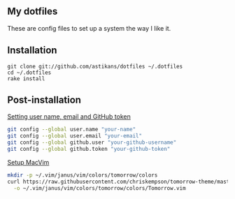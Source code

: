 My dotfiles
-----------

These are config files to set up a system the way I like it.

## Installation

```
git clone git://github.com/astikans/dotfiles ~/.dotfiles
cd ~/.dotfiles
rake install
```

## Post-installation

[Setting user name, email and GitHub token](http://help.github.com/git-email-settings/)

```bash
git config --global user.name "your-name"
git config --global user.email "your-email"
git config --global github.user "your-github-username"
git config --global github.token "your-github-token"
```

[Setup MacVim](https://github.com/carlhuda/janus)

```bash
mkdir -p ~/.vim/janus/vim/colors/tomorrow/colors
curl https://raw.githubusercontent.com/chriskempson/tomorrow-theme/master/vim/colors/Tomorrow.vim \
  -o ~/.vim/janus/vim/colors/tomorrow/colors/Tomorrow.vim
```
